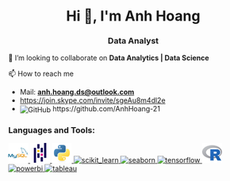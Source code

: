 <h1 align="center">Hi 👋, I'm Anh Hoang</h1>
<h3 align="center">Data Analyst</h3>

👯 I’m looking to collaborate on **Data Analytics | Data Science**

📫 How to reach me
- Mail: **anh.hoang.ds@outlook.com**
- https://join.skype.com/invite/sgeAu8m4dl2e
-  <a href="https://github.com/AnhHoang-21" target="_blank" style="text-decoration:none;">
    <img src="https://img.icons8.com/ios-glyphs/30/000000/github.png" alt="GitHub" width="20" height="20" style="vertical-align:middle;"/>
    https://github.com/AnhHoang-21
  </a>
  
<h3 align="left">Languages and Tools:</h3>
<p align="left"> 
  <a href="https://www.mysql.com/" target="_blank" rel="noreferrer"> 
    <img src="https://raw.githubusercontent.com/devicons/devicon/master/icons/mysql/mysql-original-wordmark.svg" alt="mysql" width="40" height="40"/> 
  </a> 
  <a href="https://pandas.pydata.org/" target="_blank" rel="noreferrer"> 
    <img src="https://raw.githubusercontent.com/devicons/devicon/2ae2a900d2f041da66e950e4d48052658d850630/icons/pandas/pandas-original.svg" alt="pandas" width="40" height="40"/> 
  </a> 
  <a href="https://www.python.org" target="_blank" rel="noreferrer"> 
    <img src="https://raw.githubusercontent.com/devicons/devicon/master/icons/python/python-original.svg" alt="python" width="40" height="40"/> 
  </a> 
  <a href="https://scikit-learn.org/" target="_blank" rel="noreferrer"> 
    <img src="https://upload.wikimedia.org/wikipedia/commons/0/05/Scikit_learn_logo_small.svg" alt="scikit_learn" width="40" height="40"/> 
  </a> 
  <a href="https://seaborn.pydata.org/" target="_blank" rel="noreferrer"> 
    <img src="https://seaborn.pydata.org/_images/logo-mark-lightbg.svg" alt="seaborn" width="40" height="40"/> 
  </a> 
  <a href="https://www.tensorflow.org" target="_blank" rel="noreferrer"> 
    <img src="https://www.vectorlogo.zone/logos/tensorflow/tensorflow-icon.svg" alt="tensorflow" width="40" height="40"/> 
  </a> 
  <a href="https://www.r-project.org/" target="_blank" rel="noreferrer"> 
    <img src="https://raw.githubusercontent.com/devicons/devicon/master/icons/r/r-original.svg" alt="r" width="40" height="40"/> 
  </a>
  <a href="https://powerbi.microsoft.com/" target="_blank" rel="noreferrer"> 
  <img src="https://upload.wikimedia.org/wikipedia/commons/c/cf/New_Power_BI_Logo.svg" alt="powerbi" width="40" height="40"/> 
</a>
 <a href="https://www.tableau.com/" target="_blank" rel="noreferrer"> 
  <img src="https://upload.wikimedia.org/wikipedia/commons/4/4b/Tableau_Logo.png" alt="tableau" width="40" height="40"/> 
</a>
</p>

